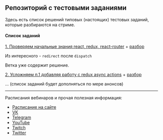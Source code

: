 ## Репозиторий с тестовыми заданиями

Здесь есть список решений типовых (настоящих) тестовых заданий, которые разбираются на стриме.

#### Список заданий

[1. Проверяем начальные знания react, redux, react-router](https://github.com/maxfarseer/tz-webinars/tree/tz-1-react-redux-react-router) + [разбор](https://www.youtube.com/watch?v=BMD1JjZf7WA&t=0s)

Из интересного - `redirect` после `dispatch`

Ветка уже содержит решение.

[2. Усложняем п.1 добавляя работу с redux async actions](https://github.com/maxfarseer/tz-webinars/tree/tz-2-react-redux-router-async) + [разбор](https://www.youtube.com/watch?v=EWaNgM4mv-A)

... (список заданий будет дополняться по мере анонсов)

---

Расписания вебинаров и прочая полезная информация:
+ [Расписание на сайте](https://maxpfrontend.ru/raspisanie/)
+ [VK](http://vk.com/maxpfrontend)
+ [Telegram](https://t.me/maxpfrontend)
+ [YouTube](https://www.youtube.com/channel/UCqJyAVWwIqPWKEkfCSP1y4Q)
+ [Twitch](https://www.twitch.tv/maxpfrontend)
+ [Twitter](https://twitter.com/MaxPatsiansky)
